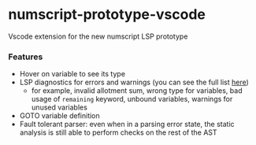 # numscript-prototype-vscode

Vscode extension for the new numscript LSP prototype

### Features

- Hover on variable to see its type
- LSP diagnostics for errors and warnings (you can see the full list [here](https://github.com/ascandone/numscript-prototype/blob/main/analysis/diagnostic_kind.go))
  - for example, invalid allotment sum, wrong type for variables, bad usage of `remaining` keyword, unbound variables, warnings for unused variables
- GOTO variable definition
- Fault tolerant parser: even when in a parsing error state, the static analysis is still able to perform checks on the rest of the AST
